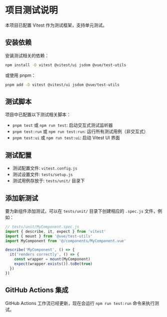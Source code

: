 # 项目测试说明

本项目已配置 Vitest 作为测试框架，支持单元测试。

## 安装依赖

安装测试相关的依赖：

```bash
npm install -D vitest @vitest/ui jsdom @vue/test-utils
```

或使用 pnpm：

```bash
pnpm add -D vitest @vitest/ui jsdom @vue/test-utils
```

## 测试脚本

项目中已配置以下测试相关脚本：

- `pnpm test` 或 `npm run test`: 启动交互式测试监听器
- `pnpm test:run` 或 `npm run test:run`: 运行所有测试用例（非交互式）
- `pnpm test:ui` 或 `npm run test:ui`: 启动 Vitest UI 界面

## 测试配置

- 测试配置文件: `vitest.config.js`
- 测试设置文件: `tests/setup.js`
- 测试用例存放于: `tests/unit/` 目录下

## 添加新测试

要为新组件添加测试，可以在 `tests/unit/` 目录下创建相应的 `.spec.js` 文件，例如：

```javascript
// tests/unit/MyComponent.spec.js
import { describe, it, expect } from 'vitest'
import { mount } from '@vue/test-utils'
import MyComponent from '@/components/MyComponent.vue'

describe('MyComponent', () => {
  it('renders correctly', () => {
    const wrapper = mount(MyComponent)
    expect(wrapper.exists()).toBe(true)
  })
})
```

## GitHub Actions 集成

GitHub Actions 工作流已经更新，现在会运行 `npm run test:run` 命令来执行测试。
